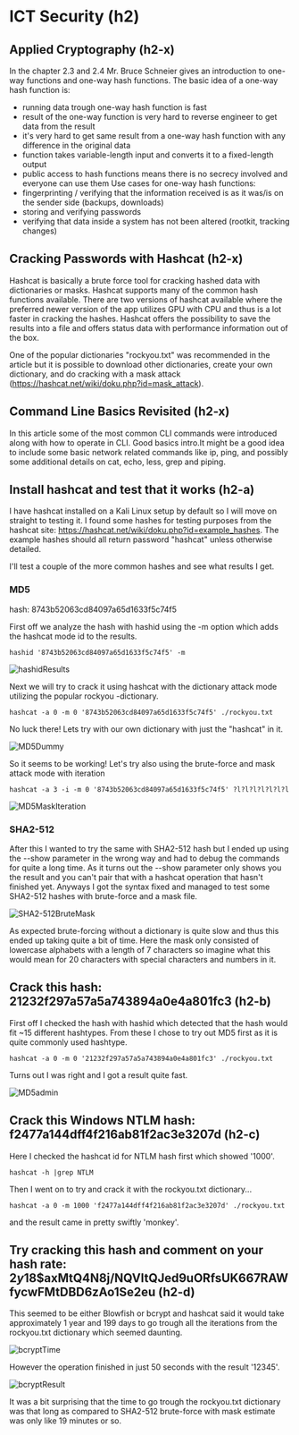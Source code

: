 # ICT Security (h2)

## Applied Cryptography (h2-x)

In the chapter 2.3 and 2.4 Mr. Bruce Schneier gives an introduction to one-way functions and one-way hash functions. The basic idea of a one-way hash function is:
+ running data trough one-way hash function is fast
+ result of the one-way function is very hard to reverse engineer to get data from the result
+ it's very hard to get same result from a one-way hash function with any difference in the original data
+ function takes variable-length input and converts it to a fixed-length output
+ public access to hash functions means there is no secrecy involved and everyone can use them
Use cases for one-way hash functions:
+ fingerprinting / verifying that the information received is as it was/is on the sender side (backups, downloads)
+ storing and verifying passwords
+ verifying that data inside a system has not been altered (rootkit, tracking changes)

## Cracking Passwords with Hashcat (h2-x)

Hashcat is basically a brute force tool for cracking hashed data with dictionaries or masks. Hashcat supports many of the common hash functions available. There are two versions of hashcat available where the preferred newer version of the app utilizes GPU with CPU and thus is a lot faster in cracking the hashes. Hashcat offers the possibility to save the results into a file and offers status data with performance information out of the box.

One of the popular dictionaries "rockyou.txt" was recommended in the article but it is possible to download other dictionaries, create your own dictionary, and do cracking with a mask attack (https://hashcat.net/wiki/doku.php?id=mask_attack).

## Command Line Basics Revisited (h2-x)

In this article some of the most common CLI commands were introduced along with how to operate in CLI. Good basics intro.It might be a good idea to include some basic network related commands like ip, ping, and possibly some additional details on cat, echo, less, grep and piping.

## Install hashcat and test that it works (h2-a)
I have hashcat installed on a Kali Linux setup by default so I will move on straight to testing it. I found some hashes for testing purposes from the hashcat site: https://hashcat.net/wiki/doku.php?id=example_hashes. The example hashes should all return password "hashcat" unless otherwise detailed.

I'll test a couple of the more common hashes and see what results I get.

### MD5
hash: 8743b52063cd84097a65d1633f5c74f5

First off we analyze the hash with hashid using the -m option which adds the hashcat mode id to the results.
```
hashid '8743b52063cd84097a65d1633f5c74f5' -m
```
![hashidResults](./hashidResult1.png)

Next we will try to crack it using hashcat with the dictionary attack mode utilizing the popular rockyou -dictionary.
```
hashcat -a 0 -m 0 '8743b52063cd84097a65d1633f5c74f5' ./rockyou.txt
```

No luck there! Lets try with our own dictionary with just the "hashcat" in it.

![MD5Dummy](./md5Dummy.png)

So it seems to be working! Let's try also using the brute-force and mask attack mode with iteration
```
hashcat -a 3 -i -m 0 '8743b52063cd84097a65d1633f5c74f5' ?l?l?l?l?l?l?l
```

![MD5MaskIteration](./MD5blublaa.png)

### SHA2-512

After this I wanted to try the same with SHA2-512 hash but I ended up using the --show parameter in the wrong way and had to debug the commands for quite a long time. As it turns out the --show parameter only shows you the result and you can't pair that with a hashcat operation that hasn't finished yet. Anyways I got the syntax fixed and managed to test some SHA2-512 hashes with brute-force and a mask file.

![SHA2-512BruteMask](./arghbuu.png)

As expected brute-forcing without a dictionary is quite slow and thus this ended up taking quite a bit of time. Here the mask only consisted of lowercase alphabets with a length of 7 characters so imagine what this would mean for 20 characters with special characters and numbers in it.

## Crack this hash: 21232f297a57a5a743894a0e4a801fc3 (h2-b)
First off I checked the hash with hashid which detected that the hash would fit ~15 different hashtypes. From these I chose to try out MD5 first as it is quite commonly used hashtype.
```
hashcat -a 0 -m 0 '21232f297a57a5a743894a0e4a801fc3' ./rockyou.txt
```
Turns out I was right and I got a result quite fast.

![MD5admin](./MD5admin.png)

## Crack this Windows NTLM hash: f2477a144dff4f216ab81f2ac3e3207d (h2-c)
Here I checked the hashcat id for NTLM hash first which showed '1000'.
```
hashcat -h |grep NTLM
```
Then I went on to try and crack it with the rockyou.txt dictionary...
```
hashcat -a 0 -m 1000 'f2477a144dff4f216ab81f2ac3e3207d' ./rockyou.txt
```
and the result came in pretty swiftly 'monkey'.

## Try cracking this hash and comment on your hash rate: $2y$18$axMtQ4N8j/NQVItQJed9uORfsUK667RAWfycwFMtDBD6zAo1Se2eu (h2-d)
This seemed to be either Blowfish or bcrypt and hashcat said it would take approximately 1 year and 199 days to go trough all the iterations from the rockyou.txt dictionary which seemed daunting.

![bcryptTime](./bcryptTime.png)

However the operation finished in just 50 seconds with the result '12345'.

![bcryptResult](./bcryptResult.png)

It was a bit surprising that the time to go trough the rockyou.txt dictionary was that long as compared to SHA2-512 brute-force with mask estimate was only like 19 minutes or so.